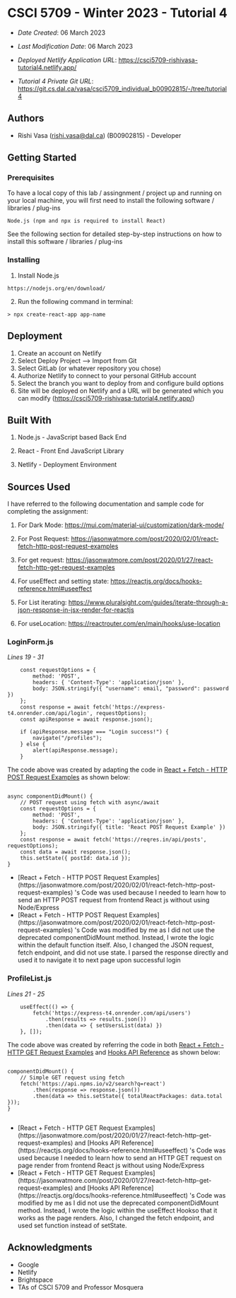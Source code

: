 <!--- The following README.md sample file was adapted from https://gist.github.com/PurpleBooth/109311bb0361f32d87a2#file-readme-template-md by Gabriella Mosquera for academic use ---> 


# CSCI 5709 - Winter 2023 - Tutorial 4

* *Date Created*: 06 March 2023
* *Last Modification Date*: 06 March 2023


* *Deployed Netlify Application URL*: https://csci5709-rishivasa-tutorial4.netlify.app/

* *Tutorial 4 Private Git URL*: https://git.cs.dal.ca/vasa/csci5709_individual_b00902815/-/tree/tutorial4



## Authors

* Rishi Vasa (rishi.vasa@dal.ca) (B00902815) - Developer


## Getting Started

### Prerequisites

To have a local copy of this lab / assingnment / project up and running on your local machine, you will first need to install the following software / libraries / plug-ins

```
Node.js (npm and npx is required to install React)

```

See the following section for detailed step-by-step instructions on how to install this software / libraries / plug-ins

### Installing

1) Install Node.js
```
https://nodejs.org/en/download/

```

2) Run the following command in terminal:
```
> npx create-react-app app-name
```


## Deployment
1) Create an account on Netlify
2) Select Deploy Project --> Import from Git
3) Select GitLab (or whatever repository you chose)
4) Authorize Netlify to connect to your personal GitHub account
5) Select the branch you want to deploy from and configure build options
6) Site will be deployed on Netlify and a URL will be generated which you can modify (https://csci5709-rishivasa-tutorial4.netlify.app/)

## Built With
1) Node.js - JavaScript based Back End

2) React - Front End JavaScript Library

3) Netlify - Deployment Environment


## Sources Used

I have referred to the following documentation and sample code for completing the assignment:

1) For Dark Mode:
https://mui.com/material-ui/customization/dark-mode/

2) For Post Request: 
https://jasonwatmore.com/post/2020/02/01/react-fetch-http-post-request-examples

3) For get request: 
https://jasonwatmore.com/post/2020/01/27/react-fetch-http-get-request-examples

4) For useEffect and setting state:
https://reactjs.org/docs/hooks-reference.html#useeffect

5) For List iterating:
https://www.pluralsight.com/guides/iterate-through-a-json-response-in-jsx-render-for-reactjs

6) For useLocation:
https://reactrouter.com/en/main/hooks/use-location

### LoginForm.js

*Lines 19 - 31*

```
    const requestOptions = {
        method: 'POST',
        headers: { 'Content-Type': 'application/json' },
        body: JSON.stringify({ "username": email, "password": password })
    };
    const response = await fetch('https://express-t4.onrender.com/api/login', requestOptions);
    const apiResponse = await response.json();

    if (apiResponse.message === "Login success!") {
        navigate("/profiles");
    } else {
        alert(apiResponse.message);
    }

```

The code above was created by adapting the code in [React + Fetch - HTTP POST Request Examples](https://jasonwatmore.com/post/2020/02/01/react-fetch-http-post-request-examples) as shown below: 

```

async componentDidMount() {
    // POST request using fetch with async/await
    const requestOptions = {
        method: 'POST',
        headers: { 'Content-Type': 'application/json' },
        body: JSON.stringify({ title: 'React POST Request Example' })
    };
    const response = await fetch('https://reqres.in/api/posts', requestOptions);
    const data = await response.json();
    this.setState({ postId: data.id });
}

```

- <!---Why---> [React + Fetch - HTTP POST Request Examples](https://jasonwatmore.com/post/2020/02/01/react-fetch-http-post-request-examples) 's Code was used because I needed to learn how to send an HTTP POST request from frontend React js without using Node/Express
- <!---How---> [React + Fetch - HTTP POST Request Examples](https://jasonwatmore.com/post/2020/02/01/react-fetch-http-post-request-examples) 's Code was modified by me as I did not use the deprecated componentDidMount method. Instead, I wrote the logic within the default function itself. Also, I changed the JSON request, fetch endpoint, and did not use state. I parsed the response directly and used it to navigate it to next page upon successful login


### ProfileList.js

*Lines 21 - 25*

```
    useEffect(() => {
        fetch('https://express-t4.onrender.com/api/users')
            .then(results => results.json())
            .then(data => { setUsersList(data) })
    }, []);

```

The code above was created by referring the code in both [React + Fetch - HTTP GET Request Examples](https://jasonwatmore.com/post/2020/01/27/react-fetch-http-get-request-examples) and [Hooks API Reference](https://reactjs.org/docs/hooks-reference.html#useeffect) as shown below: 

```

componentDidMount() {
    // Simple GET request using fetch
    fetch('https://api.npms.io/v2/search?q=react')
        .then(response => response.json())
        .then(data => this.setState({ totalReactPackages: data.total }));
}


```

- <!---Why---> [React + Fetch - HTTP GET Request Examples](https://jasonwatmore.com/post/2020/01/27/react-fetch-http-get-request-examples) and [Hooks API Reference](https://reactjs.org/docs/hooks-reference.html#useeffect)  's Code was used because I needed to learn how to send an HTTP GET request on page render from frontend React js without using Node/Express
- <!---How---> [React + Fetch - HTTP GET Request Examples](https://jasonwatmore.com/post/2020/01/27/react-fetch-http-get-request-examples) and [Hooks API Reference](https://reactjs.org/docs/hooks-reference.html#useeffect)  's Code was modified by me as I did not use the deprecated componentDidMount method. Instead, I wrote the logic within the useEffect Hookso that it works as the page renders. Also, I changed the fetch endpoint, and used set function instead of setState.


## Acknowledgments

* Google
* Netlify
* Brightspace
* TAs of CSCI 5709 and Professor Mosquera 

